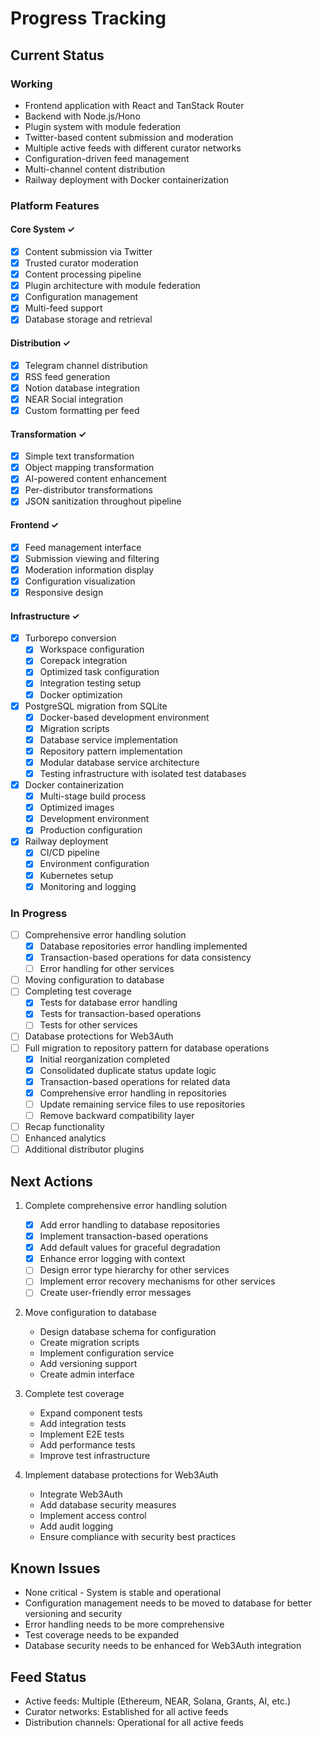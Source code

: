 # Progress Tracking

## Current Status

### Working

- Frontend application with React and TanStack Router
- Backend with Node.js/Hono
- Plugin system with module federation
- Twitter-based content submission and moderation
- Multiple active feeds with different curator networks
- Configuration-driven feed management
- Multi-channel content distribution
- Railway deployment with Docker containerization

### Platform Features

#### Core System ✓

- [x] Content submission via Twitter
- [x] Trusted curator moderation
- [x] Content processing pipeline
- [x] Plugin architecture with module federation
- [x] Configuration management
- [x] Multi-feed support
- [x] Database storage and retrieval

#### Distribution ✓

- [x] Telegram channel distribution
- [x] RSS feed generation
- [x] Notion database integration
- [x] NEAR Social integration
- [x] Custom formatting per feed

#### Transformation ✓

- [x] Simple text transformation
- [x] Object mapping transformation
- [x] AI-powered content enhancement
- [x] Per-distributor transformations
- [x] JSON sanitization throughout pipeline

#### Frontend ✓

- [x] Feed management interface
- [x] Submission viewing and filtering
- [x] Moderation information display
- [x] Configuration visualization
- [x] Responsive design

#### Infrastructure ✓
- [x] Turborepo conversion
  - [x] Workspace configuration
  - [x] Corepack integration
  - [x] Optimized task configuration
  - [x] Integration testing setup
  - [x] Docker optimization
- [x] PostgreSQL migration from SQLite
  - [x] Docker-based development environment
  - [x] Migration scripts
  - [x] Database service implementation
  - [x] Repository pattern implementation
  - [x] Modular database service architecture
  - [x] Testing infrastructure with isolated test databases
- [x] Docker containerization
  - [x] Multi-stage build process
  - [x] Optimized images
  - [x] Development environment
  - [x] Production configuration
- [x] Railway deployment
  - [x] CI/CD pipeline
  - [x] Environment configuration
  - [x] Kubernetes setup
  - [x] Monitoring and logging

### In Progress
- [ ] Comprehensive error handling solution
  - [x] Database repositories error handling implemented
  - [x] Transaction-based operations for data consistency
  - [ ] Error handling for other services
- [ ] Moving configuration to database
- [ ] Completing test coverage
  - [x] Tests for database error handling
  - [x] Tests for transaction-based operations
  - [ ] Tests for other services
- [ ] Database protections for Web3Auth
- [ ] Full migration to repository pattern for database operations
  - [x] Initial reorganization completed
  - [x] Consolidated duplicate status update logic
  - [x] Transaction-based operations for related data
  - [x] Comprehensive error handling in repositories
  - [ ] Update remaining service files to use repositories
  - [ ] Remove backward compatibility layer
- [ ] Recap functionality
- [ ] Enhanced analytics
- [ ] Additional distributor plugins

## Next Actions
1. Complete comprehensive error handling solution
   - [x] Add error handling to database repositories
   - [x] Implement transaction-based operations
   - [x] Add default values for graceful degradation
   - [x] Enhance error logging with context
   - [ ] Design error type hierarchy for other services
   - [ ] Implement error recovery mechanisms for other services
   - [ ] Create user-friendly error messages

2. Move configuration to database
   - Design database schema for configuration
   - Create migration scripts
   - Implement configuration service
   - Add versioning support
   - Create admin interface

3. Complete test coverage
   - Expand component tests
   - Add integration tests
   - Implement E2E tests
   - Add performance tests
   - Improve test infrastructure

4. Implement database protections for Web3Auth
   - Integrate Web3Auth
   - Add database security measures
   - Implement access control
   - Add audit logging
   - Ensure compliance with security best practices

## Known Issues

- None critical - System is stable and operational
- Configuration management needs to be moved to database for better versioning and security
- Error handling needs to be more comprehensive
- Test coverage needs to be expanded
- Database security needs to be enhanced for Web3Auth integration

## Feed Status

- Active feeds: Multiple (Ethereum, NEAR, Solana, Grants, AI, etc.)
- Curator networks: Established for all active feeds
- Distribution channels: Operational for all active feeds
